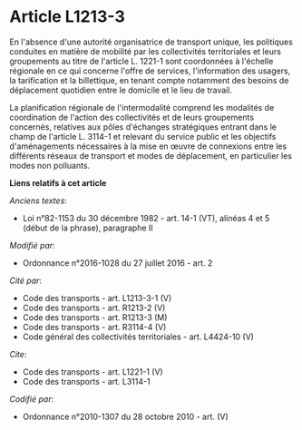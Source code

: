 # Article L1213-3

En l'absence d'une autorité organisatrice de transport unique, les politiques conduites en matière de mobilité par les
collectivités territoriales et leurs groupements au titre de l'article L. 1221-1 sont coordonnées à l'échelle régionale en ce
qui concerne l'offre de services, l'information des usagers, la tarification et la billettique, en tenant compte notamment
des besoins de déplacement quotidien entre le domicile et le lieu de travail. 

La planification régionale de l'intermodalité comprend les modalités de coordination de l'action des collectivités et de
leurs groupements concernés, relatives aux pôles d'échanges stratégiques entrant dans le champ de l'article L. 3114-1 et
relevant du service public et les objectifs d'aménagements nécessaires à la mise en œuvre de connexions entre les différents
réseaux de transport et modes de déplacement, en particulier les modes non polluants.

**Liens relatifs à cet article**

_Anciens textes_:

  - Loi n°82-1153 du 30 décembre 1982 - art. 14-1 (VT), alinéas 4 et 5 (début de la phrase), paragraphe II

_Modifié par_:

  - Ordonnance n°2016-1028 du 27 juillet 2016 - art. 2

_Cité par_:

  - Code des transports - art. L1213-3-1 (V)
  - Code des transports - art. R1213-2 (V)
  - Code des transports - art. R1213-3 (M)
  - Code des transports - art. R3114-4 (V)
  - Code général des collectivités territoriales - art. L4424-10 (V)

_Cite_:

  - Code des transports - art. L1221-1 (V)
  - Code des transports - art. L3114-1

_Codifié par_:

  - Ordonnance n°2010-1307 du 28 octobre 2010 - art. (V)
